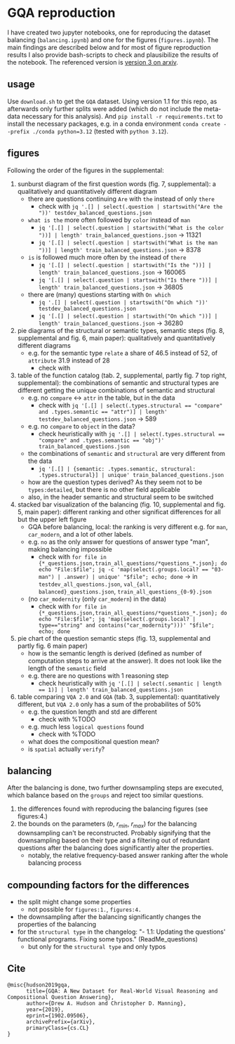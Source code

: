 # GQA reproduction

I have created two jupyter notebooks, one for reproducing the dataset balancing (`balancing.ipynb`) and one for the figures (`figures.ipynb`). The main findings are described below and for most of figure reproduction results I also provide bash-scripts to check and plausibilize the results of the notebook. The referenced version is [version 3 on arxiv](https://arxiv.org/abs/1902.09506).

## usage

Use `download.sh` to get the `GQA` dataset. Using version 1.1 for this repo, as afterwards only further splits were added (which do not include the meta-data necessary for this analysis).
And `pip install -r requirements.txt` to install the necessary packages, e.g. in a conda environment `conda create --prefix ./conda python=3.12` (tested with `python 3.12`).

## figures

Following the order of the figures in the supplemental:

1. sunburst diagram of the first question words (fig. 7, supplemental): a qualitatively and quantitatively different diagram
    * there are questions continuing `Are` with `the` instead of only `there`
        * check with `jq '.[] | select(.question | startswith("Are the "))' testdev_balanced_questions.json`
    * `what is the` more often followed by `color` instead of `man`
        * `jq '[.[] | select(.question | startswith("What is the color "))] | length' train_balanced_questions.json` -> 11321
        * `jq '[.[] | select(.question | startswith("What is the man "))] | length' train_balanced_questions.json` -> 8378
    * `is` is followed much more often by `the` instead of `there`
        * `jq '[.[] | select(.question | startswith("Is the "))] | length' train_balanced_questions.json` -> 160065
        * `jq '[.[] | select(.question | startswith("Is there "))] | length' train_balanced_questions.json` -> 36805
    * there are (many) questions starting with `On which`
        * `jq '.[] | select(.question | startswith("On which "))' testdev_balanced_questions.json`
        * `jq '[.[] | select(.question | startswith("On which "))] | length' train_balanced_questions.json` -> 36280
2. pie diagrams of the structural or semantic types, semantic steps (fig. 8, supplemental and fig. 6, main paper): qualitatively and quantitatively different diagrams
    * e.g. for the semantic type `relate` a share of $46.5%$ instead of $52%$, of `attribute` $31.9%$ instead of $28%$
        * check with 
3. table of the function catalog (tab. 2, supplemental, partly fig. 7 top right, supplemental): the combinations of semantic and structural types are different getting the unique combinations of semantic and structural 
    * e.g. no `compare` <-> `attr` in the table, but in the data
        * check with `jq '[.[] | select(.types.structural == "compare" and .types.semantic == "attr")] | length' testdev_balanced_questions.json` -> $589$
    * e.g. no `compare` to `object` in the data?
        * check heuristically with `jq '.[] | select(.types.structural == "compare" and .types.semantic == "obj")' train_balanced_questions.json`
    * the combinations of `semantic` and `structural` are very different from the data
        * `jq '[.[] | {semantic: .types.semantic, structural: .types.structural}] | unique' train_balanced_questions.json`
    * how are the question types derived? As they seem not to be `types:detailed`, but there is no other field applicable
    * also, in the header semantic and structural seem to be switched
4. stacked bar visualization of the balancing (fig. 10, supplemental and fig. 5, main paper): different ranking and other significat differences for all but the upper left figure
    * GQA before balancing, local: the ranking is very different e.g. for `man`, `car_modern`, and a lot of other labels.
    * e.g. `no` as the only answer for questions of answer type "man", making balancing impossible
        * check with `for file in {*_questions.json,train_all_questions/*questions_*.json}; do echo "File:$file"; jq -c 'map(select(.groups.local? == "03-man") | .answer) | unique' "$file"; echo; done` -> in `testdev_all_questions.json`, `val_{all, balanced}_questions.json`, `train_all_questions_{0-9}.json`
    * (no `car_modernity` (only `car_modern`) in the data)
        * check with `for file in {*_questions.json,train_all_questions/*questions_*.json}; do echo "File:$file"; jq 'map(select(.groups.local? | type=="string" and contains("car_modernity")))' "$file"; echo; done`
5. pie chart of the question semantic steps (fig. 13, supplemental and partly fig. 6 main paper)
    * how is the semantic length is derived (defined as number of computation steps to arrive at the answer). It does not look like the length of the `semantic` field
    * e.g. there are no questions with 1 reasoning step
        * check heuristically with `jq '[.[] | select(.semantic | length == 1)] | length' train_balanced_questions.json`
6. table comparing `VQA 2.0` and `GQA` (tab. 3, supplemental): quantitatively different, but `VQA 2.0` only has a sum of the probabilites of $50 \%$
    * e.g. the question length and std are different
        * check with %TODO
    * e.g. much less `logical questions` found
        * check with %TODO
    * what does the compositional question mean?
    * is `spatial` actually `verify`?

## balancing

After the balancing is done, two further downsampling steps are executed, which balance based on the `groups` and reject too similar questions.

1. the differences found with reproducing the balancing figures (see figures:4.)
2. the bounds on the parameters ($b$, $r_{min}$, $r_{max}$) for the balancing downsampling can't be reconstructed. Probably signifying that the downsampling based on their type and a filtering out of redundant questions after the balancing does significantly alter the properties.
    * notably, the relative frequency-based answer ranking after the whole balancing process

## compounding factors for the differences

* the split might change some properties
    * not possible for `figures:1.`, `figures:4.`
* the downsampling after the balancing significantly changes the properties of the balancing
* for the `structural type` in the changelog: "- 1.1: Updating the questions' functional programs. Fixing some typos." (ReadMe_questions)
    * but only for the `structural type` and only typos

## Cite

```
@misc{hudson2019gqa,
      title={GQA: A New Dataset for Real-World Visual Reasoning and Compositional Question Answering}, 
      author={Drew A. Hudson and Christopher D. Manning},
      year={2019},
      eprint={1902.09506},
      archivePrefix={arXiv},
      primaryClass={cs.CL}
}
```
